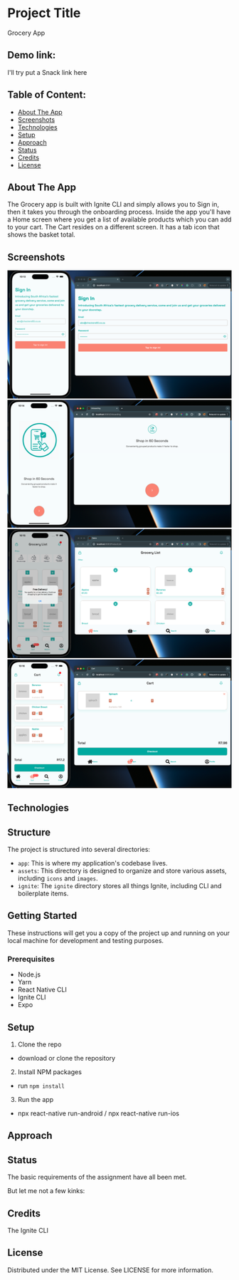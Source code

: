 # Project Title
Grocery App

## Demo link:
I'll try put a Snack link here

## Table of Content:

- [About The App](#about-the-app)
- [Screenshots](#screenshots)
- [Technologies](#technologies)
- [Setup](#setup)
- [Approach](#approach)
- [Status](#status)
- [Credits](#credits)
- [License](#license)

## About The App
The Grocery app is built with Ignite CLI and simply allows you to Sign in, then it takes you through the onboarding process. 
Inside the app you'll have a Home screen where you get a list of available products which you can add to your cart. 
The Cart resides on a different screen. It has a tab icon that shows the basket total. 

## Screenshots
![Sign in](https://github.com/Ab-Tenzer/GroceryApp/blob/main/assets/screenshots/Sign%20in.png)
![Onboarding](https://github.com/Ab-Tenzer/GroceryApp/blob/main/assets/screenshots/Onboarding%201.png)
![Home](https://github.com/Ab-Tenzer/GroceryApp/blob/main/assets/screenshots/Home.png)
![Cart](https://github.com/Ab-Tenzer/GroceryApp/blob/main/assets/screenshots/Cart.png)

## Technologies


## Structure

The project is structured into several directories:

- `app`: This is where my application's codebase lives.
- `assets`: This directory is designed to organize and store various assets, including `icons` and `images`.
- `ignite`: The `ignite` directory stores all things Ignite, including CLI and boilerplate items.


## Getting Started

These instructions will get you a copy of the project up and running on your local machine for development and testing purposes.

### Prerequisites

- Node.js
- Yarn
- React Native CLI
- Ignite CLI
- Expo

## Setup

1. Clone the repo
- download or clone the repository

2. Install NPM packages
- run `npm install`

3. Run the app
- npx react-native run-android / npx react-native run-ios


## Approach


## Status
The basic requirements of the assignment have all been met. 

But let me not a few kinks:

## Credits
The Ignite CLI

## License
Distributed under the MIT License. See LICENSE for more information.
